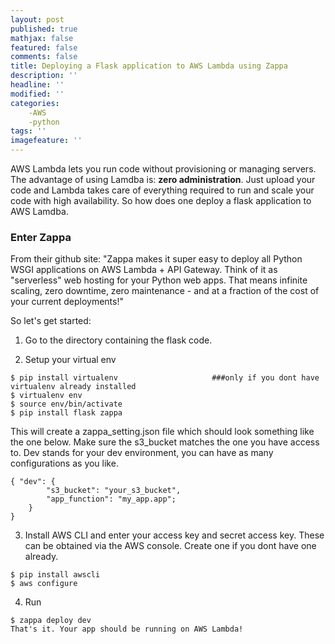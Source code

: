```yaml
---
layout: post
published: true
mathjax: false
featured: false
comments: false
title: Deploying a Flask application to AWS Lambda using Zappa
description: ''
headline: ''
modified: ''
categories: 
	-AWS
	-python
tags: ''
imagefeature: ''
---
```

AWS Lambda lets you run code without provisioning or managing servers. The advantage of using Lamdba is: **zero administration**. Just upload your code and Lambda takes care of everything required to run and scale your code with high availability. So how does one deploy a flask application to AWS Lamdba.

### Enter Zappa
From their github site: "Zappa makes it super easy to deploy all Python WSGI applications on AWS Lambda + API Gateway. Think of it as "serverless" web hosting for your Python web apps. That means infinite scaling, zero downtime, zero maintenance - and at a fraction of the cost of your current deployments!"

So let's get started:

1) Go to the directory containing the flask code.

2) Setup your virtual env

```
$ pip install virtualenv                     ###only if you dont have virtualenv already installed
$ virtualenv env
$ source env/bin/activate
$ pip install flask zappa
```

This will create a zappa_setting.json file which should look something like the one below. Make sure the s3_bucket matches the one you have access to. Dev stands for your dev environment, you can have as many configurations as you like.

```
{ "dev": {
        "s3_bucket": "your_s3_bucket",
        "app_function": "my_app.app";
    }
}
```

3) Install AWS CLI and enter your access key and secret access key. These can be obtained via the AWS console. Create one if you dont have one already.
```
$ pip install awscli
$ aws configure
```

4) Run
```
$ zappa deploy dev
That's it. Your app should be running on AWS Lambda!
```
